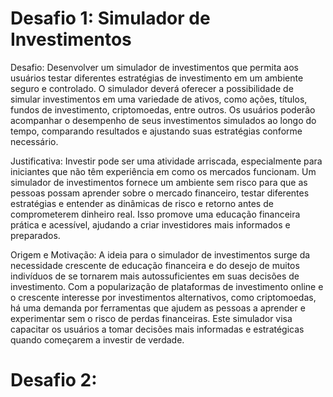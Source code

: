 # Desafio 1: Simulador de Investimentos

Desafio: Desenvolver um simulador de investimentos que permita aos usuários testar diferentes estratégias de investimento em um ambiente seguro e controlado. O simulador deverá oferecer a possibilidade de simular investimentos em uma variedade de ativos, como ações, títulos, fundos de investimento, criptomoedas, entre outros. Os usuários poderão acompanhar o desempenho de seus investimentos simulados ao longo do tempo, comparando resultados e ajustando suas estratégias conforme necessário.

Justificativa: Investir pode ser uma atividade arriscada, especialmente para iniciantes que não têm experiência em como os mercados funcionam. Um simulador de investimentos fornece um ambiente sem risco para que as pessoas possam aprender sobre o mercado financeiro, testar diferentes estratégias e entender as dinâmicas de risco e retorno antes de comprometerem dinheiro real. Isso promove uma educação financeira prática e acessível, ajudando a criar investidores mais informados e preparados.

Origem e Motivação: A ideia para o simulador de investimentos surge da necessidade crescente de educação financeira e do desejo de muitos indivíduos de se tornarem mais autossuficientes em suas decisões de investimento. Com a popularização de plataformas de investimento online e o crescente interesse por investimentos alternativos, como criptomoedas, há uma demanda por ferramentas que ajudem as pessoas a aprender e experimentar sem o risco de perdas financeiras. Este simulador visa capacitar os usuários a tomar decisões mais informadas e estratégicas quando começarem a investir de verdade.

# Desafio 2:


